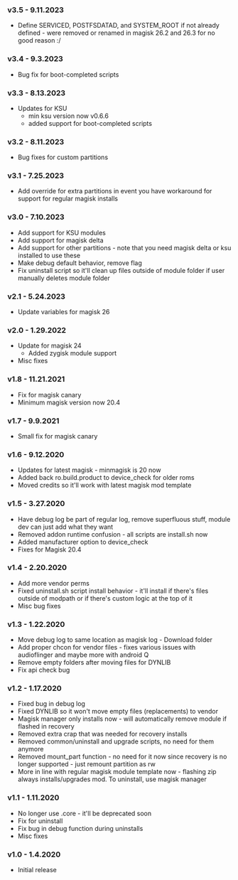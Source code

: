 ### v3.5 - 9.11.2023
* Define SERVICED, POSTFSDATAD, and SYSTEM_ROOT if not already defined - were removed or renamed in magisk 26.2 and 26.3 for no good reason :/

### v3.4 - 9.3.2023
* Bug fix for boot-completed scripts

### v3.3 - 8.13.2023
* Updates for KSU
  * min ksu version now v0.6.6
  * added support for boot-completed scripts

### v3.2 - 8.11.2023
* Bug fixes for custom partitions

### v3.1 - 7.25.2023
* Add override for extra partitions in event you have workaround for support for regular magisk installs

### v3.0 - 7.10.2023
* Add support for KSU modules
* Add support for magisk delta
* Add support for other partitions - note that you need magisk delta or ksu installed to use these
* Make debug default behavior, remove flag
* Fix uninstall script so it'll clean up files outside of module folder if user manually deletes module folder

### v2.1 - 5.24.2023
* Update variables for magisk 26

### v2.0 - 1.29.2022
* Update for magisk 24
  * Added zygisk module support
* Misc fixes

### v1.8 - 11.21.2021
* Fix for magisk canary
* Minimum magisk version now 20.4

### v1.7 - 9.9.2021
* Small fix for magisk canary

### v1.6 - 9.12.2020
* Updates for latest magisk - minmagisk is 20 now
* Added back ro.build.product to device_check for older roms
* Moved credits so it'll work with latest magisk mod template

### v1.5 - 3.27.2020
* Have debug log be part of regular log, remove superfluous stuff, module dev can just add what they want
* Removed addon runtime confusion - all scripts are install.sh now
* Added manufacturer option to device_check
* Fixes for Magisk 20.4

### v1.4 - 2.20.2020
* Add more vendor perms
* Fixed uninstall.sh script install behavior - it'll install if there's files outside of modpath or if there's custom logic at the top of it
* Misc bug fixes

### v1.3 - 1.22.2020
* Move debug log to same location as magisk log - Download folder
* Add proper chcon for vendor files - fixes various issues with audioflinger and maybe more with android Q
* Remove empty folders after moving files for DYNLIB
* Fix api check bug

### v1.2 - 1.17.2020
* Fixed bug in debug log
* Fixed DYNLIB so it won't move empty files (replacements) to vendor
* Magisk manager only installs now - will automatically remove module if flashed in recovery
* Removed extra crap that was needed for recovery installs
* Removed common/uninstall and upgrade scripts, no need for them anymore
* Removed mount_part function - no need for it now since recovery is no longer supported - just remount partition as rw
* More in line with regular magisk module template now - flashing zip always installs/upgrades mod. To uninstall, use magisk manager

### v1.1 - 1.11.2020
* No longer use .core - it'll be deprecated soon
* Fix for uninstall
* Fix bug in debug function during uninstalls
* Misc fixes

### v1.0 - 1.4.2020
* Initial release